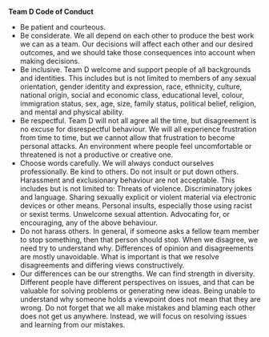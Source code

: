 **Team D Code of Conduct**

- Be patient and courteous.
- Be considerate. We all depend on each other to produce the best work we can as a team. Our decisions will affect each other and our desired outcomes, and we should take those consequences into account when making decisions.
- Be inclusive. Team D welcome and support people of all backgrounds and identities. This includes but is not limited to members of any sexual orientation, gender identity and expression, race, ethnicity, culture, national origin, social and economic class, educational level, colour, immigration status, sex, age, size, family status, political belief, religion, and mental and physical ability.
- Be respectful. Team D will not all agree all the time, but disagreement is no excuse for disrespectful behaviour. We will all experience frustration from time to time, but we cannot allow that frustration to become personal attacks. An environment where people feel uncomfortable or threatened is not a productive or creative one.
- Choose words carefully. We will always conduct ourselves professionally. Be kind to others. Do not insult or put down others. Harassment and exclusionary behaviour are not acceptable. This includes but is not limited to: Threats of violence. Discriminatory jokes and language.  Sharing sexually explicit or violent material via electronic devices or other means. Personal insults, especially those using racist or sexist terms. Unwelcome sexual attention. Advocating for, or encouraging, any of the above behaviour.
- Do not harass others. In general, if someone asks a fellow team member to stop something, then that person should stop. When we disagree, we need try to understand why. Differences of opinion and disagreements are mostly unavoidable. What is important is that we resolve disagreements and differing views constructively.
- Our differences can be our strengths. We can find strength in diversity. Different people have different perspectives on issues, and that can be valuable for solving problems or generating new ideas. Being unable to understand why someone holds a viewpoint does not mean that they are wrong. Do not forget that we all make mistakes and blaming each other does not get us anywhere. Instead, we will focus on resolving issues and learning from our mistakes.
